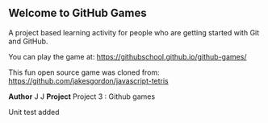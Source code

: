 ## Welcome to GitHub Games

A project based learning activity for people who are getting started with Git and GitHub.

You can play the game at: https://githubschool.github.io/github-games/


This fun open source game was cloned from: https://github.com/jakesgordon/javascript-tetris

**Author** J J
**Project** Project 3 : Github games

Unit test added
